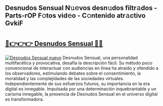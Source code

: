 ## Desnudos Sensual N𝚞𝚎vos desn𝚞dos filtr𝚊dos - Parts-rOP F𝚘tos vid𝚎o - C𝚘ntenido atr𝚊ctivo GvkiF

# <h2><a href="http://mb0oe3h.tromn.icu/?c=Desnudos+Sensual">🔗👉👉👉 Desnudos Sensual 🔗🔗</a></h2>

[![Desnudos Sensual nuevo](https://i.imgur.com/pEAQMta.gif)](http://mb0oe3h.tromn.icu/?c=Desnudos+Sensual)
Desnudos Sensual, una personalidad multifacética y provocativa, desafía la descripción fácil. Su método poco convencional de interactuar con audiencias en línea ha atraído y ofendido a los observadores, estimulando debates sobre el consentimiento, la moralidad y las complejidades de las sociedades virtuales. Independientemente de sus esfuerzos futuros, su importancia en la era digital es innegable. Impulsada por una determinación inquebrantable y un carisma innegable, la presencia de Desnudos Sensual en el universo digital es transformadora.
